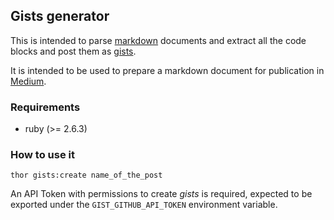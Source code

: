 ## Gists generator 

This is intended to parse [markdown](https://github.com/adam-p/markdown-here/wiki/Markdown-Cheatsheet) documents and extract all the code blocks and post them as [gists](https://gist.github.com/).

It is intended to be used to prepare a markdown document for publication in [Medium](https://medium.com/).

### Requirements

* ruby (>= 2.6.3)

### How to use it

```shell
thor gists:create name_of_the_post
```

An API Token with permissions to create _gists_ is required, expected to be exported under the `GIST_GITHUB_API_TOKEN` environment variable.
